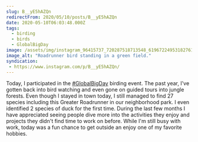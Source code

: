 ```yaml
---
slug: B__yE5hAZQn
redirectFrom: 2020/05/10/posts/B__yE5hAZQn
date: 2020-05-10T06:03:48.000Z
tags: 
  - birding
  - birds
  - GlobalBigDay
image: /assets/img/instagram_96415737_720287518713548_619672249531827618_n_17882896732586843.jpg
image_alt: "Roadrunner bird standing in a green field."
syndication:
 - https://www.instagram.com/p/B__yE5hAZQn/
---
```


Today, I participated in the [#GlobalBigDay](/posts/tags/GlobalBigDay) birding event. The past year, I've gotten back into bird watching and even gone on guided tours into jungle forests. Even though I stayed in town today, I still managed to find 27 species including this Greater Roadrunner in our neighborhood park. I even identified 2 species of duck for the first time.
During the last few months I have appreciated seeing people dive more into the activities they enjoy and projects they didn't find time to work on before. While I'm still busy with work, today was a fun chance to get outside an enjoy one of my favorite hobbies.
